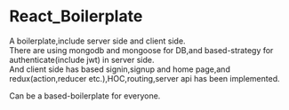 # React_Boilerplate
A boilerplate,include server side and client side. <br/>
There are using mongodb and mongoose for DB,and based-strategy for authenticate(include jwt) in server side. <br/>
And client side has based signin,signup and home page,and redux(action,reducer etc.),HOC,routing,server api has been implemented. <br/>

Can be a based-boilerplate for everyone. <br/>


